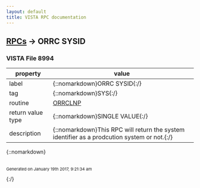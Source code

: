 ```yaml
---
layout: default
title: VISTA RPC documentation
---
```




## [RPCs](TableOfContent.md) &#8594; ORRC SYSID 



### VISTA File 8994 


 property | value 
--- | --- 
 label | {::nomarkdown}ORRC SYSID{:/}
 tag | {::nomarkdown}SYS{:/}
 routine | [ORRCLNP](http://code.osehra.org/dox/Routine_ORRCLNP_source.html)
 return value type | {::nomarkdown}SINGLE VALUE{:/}
 description | {::nomarkdown}This RPC will return the system identifier as a prodcution system or not.{:/}

{::nomarkdown} <br/><br/><p style="font-size: 11px">Generated on January 19th 2017, 9:21:34 am</p>{:/}